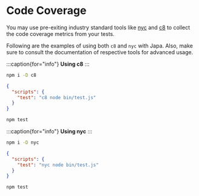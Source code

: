 # Code Coverage

You may use pre-exiting industry standard tools like [nyc](https://www.npmjs.com/package/nyc) and [c8](https://github.com/bcoe/c8) to collect the code coverage metrics from your tests.

Following are the examples of using both `c8` and `nyc` with Japa. Also, make sure to consult the documentation of respective tools for advanced usage.


:::caption{for="info"}
**Using c8**
:::

```sh
npm i -D c8
```

```json
{
  "scripts": {
    "test": "c8 node bin/test.js"
  }
}
```

```sh
npm test
```

:::caption{for="info"}
**Using nyc**
:::

```sh
npm i -D nyc
```

```json
{
  "scripts": {
    "test": "nyc node bin/test.js"
  }
}
```

```sh
npm test
```